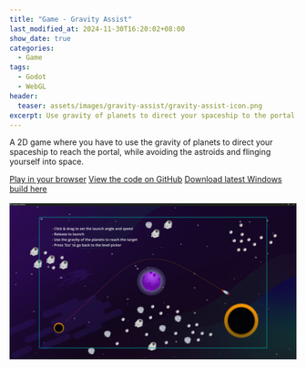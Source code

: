 ```yaml
---
title: "Game - Gravity Assist"
last_modified_at: 2024-11-30T16:20:02+08:00
show_date: true
categories:
  - Game
tags:
  - Godot
  - WebGL
header:
  teaser: assets/images/gravity-assist/gravity-assist-icon.png
excerpt: Use gravity of planets to direct your spaceship to the portal.
---
```


A 2D game where you have to use the gravity of planets to direct your spaceship to reach the portal, while avoiding the astroids and flinging yourself into space.

<div>
    <a href="https://chriswoodcodes.net/GravityAssist/" rel="noreferrer noopener" target="_blank" class="btn btn--info">Play in your browser</a>
    <a href="https://github.com/ChrisWoody/GravityAssist/" rel="noreferrer noopener" target="_blank" class="btn btn--primary">View the code on GitHub</a>
    <a href="https://github.com/ChrisWoody/GravityAssist/releases/" rel="noreferrer noopener" target="_blank" class="btn btn--primary">Download latest Windows build here</a>
</div>

<br />

<img style="margin-left:auto;margin-right:auto;display:block" src="/assets/images/gravity-assist/gravity-assist-bigger.png">
